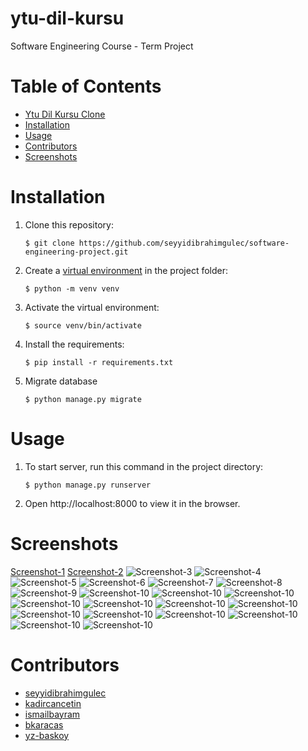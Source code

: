 # ytu-dil-kursu

Software Engineering Course - Term Project

# Table of Contents <!-- :TOC: -->
- [Ytu Dil Kursu Clone](#ytu-dil-kursu-clone)
- [Installation](#installation)
- [Usage](#usage)
- [Contributors](#contributors)
- [Screenshots](#screenshots)

# Installation

1. Clone this repository:

    `$ git clone https://github.com/seyyidibrahimgulec/software-engineering-project.git`

2. Create a [virtual environment](https://docs.python.org/3/library/venv.html#creating-virtual-environments
   "Official documentation") in the project folder:

    `$ python -m venv venv`

3. Activate the virtual environment:

    `$ source venv/bin/activate`

4. Install the requirements:

    `$ pip install -r requirements.txt`
    
5. Migrate database

    `$ python manage.py migrate`

# Usage

1. To start server, run this command in the project directory:

    `$ python manage.py runserver`

2. Open http://localhost:8000 to view it in the browser.

# Screenshots

[Screenshot-1](screenshots/ss_01.png)
[Screenshot-2](screenshots/ss_02.png)
![Screenshot-3](screenshots/ss_03.png)
![Screenshot-4](screenshots/ss_04.png)
![Screenshot-5](screenshots/ss_05.png)
![Screenshot-6](screenshots/ss_06.png)
![Screenshot-7](screenshots/ss_07.png)
![Screenshot-8](screenshots/ss_08.png)
![Screenshot-9](screenshots/ss_09.png)
![Screenshot-10](screenshots/ss_10.png)
![Screenshot-10](screenshots/ss_11.png)
![Screenshot-10](screenshots/ss_12.png)
![Screenshot-10](screenshots/ss_13.png)
![Screenshot-10](screenshots/ss_14.png)
![Screenshot-10](screenshots/ss_15.png)
![Screenshot-10](screenshots/ss_16.png)
![Screenshot-10](screenshots/ss_17.png)
![Screenshot-10](screenshots/ss_18.png)
![Screenshot-10](screenshots/ss_19.png)
![Screenshot-10](screenshots/ss_20.png)
![Screenshot-10](screenshots/ss_21.png)
![Screenshot-10](screenshots/ss_22.png)

# Contributors

- [seyyidibrahimgulec](https://github.com/seyyidibrahimgulec)
- [kadircancetin](https://https://github.com/kadircancetin)
- [ismailbayram](https://github.com/ismailbayram)
- [bkaracas](https://github.com/bkaracas/)
- [yz-baskoy](https://github.com/yz-baskoy/)



